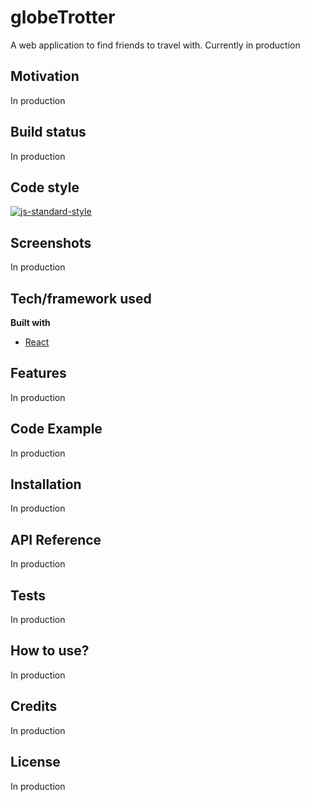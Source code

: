 # globeTrotter

A web application to find friends to travel with. Currently in production

## Motivation

In production

## Build status

In production

## Code style

[![js-standard-style](https://img.shields.io/badge/code%20style-standard-brightgreen.svg?style=flat)](https://github.com/feross/standard)

## Screenshots

In production

## Tech/framework used

<b>Built with</b>

- [React](https://reactjs.org/)

## Features

In production

## Code Example

In production

## Installation

In production

## API Reference

In production

## Tests

In production

## How to use?

In production

## Credits

In production

## License

In production
